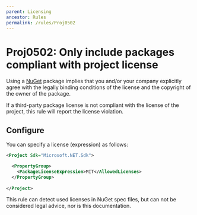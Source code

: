 ```yaml
---
parent: Licensing
ancestor: Rules
permalink: /rules/Proj0502
---
```


# Proj0502: Only include packages compliant with project license
Using a [NuGet](https://www.nuget.org) package implies that you
and/or your company explicitly agree with the legally binding conditions of the
license and the copyright of the owner of the package.

If a third-party package license is not compliant with the license of the
project, this rule will report the license violation.

## Configure
You can specify a license (expression) as follows:

``` xml
<Project Sdk="Microsoft.NET.Sdk">

  <PropertyGroup>
    <PackageLicenseExpression>MIT</AllowedLicenses>
  </PropertyGroup>
  
</Project>
```

This rule can detect used licenses in NuGet spec files, but can not be
considered legal advice, nor is this documentation.
